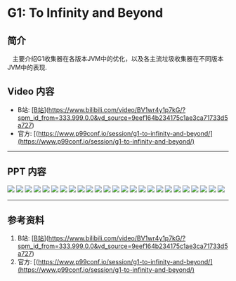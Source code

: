 # G1: To Infinity and Beyond
## 简介
&nbsp;&nbsp; 主要介绍G1收集器在各版本JVM中的优化，以及各主流垃圾收集器在不同版本JVM中的表现.

## Video 内容
- B站: [[B站](https://www.bilibili.com/video/BV1wr4y1p7kG/?spm_id_from=333.999.0.0&vd_source=9eef164b234175c1ae3ca71733d5a727)](https://www.bilibili.com/video/BV1wr4y1p7kG/?spm_id_from=333.999.0.0&vd_source=9eef164b234175c1ae3ca71733d5a727)
- 官方: [(https://www.p99conf.io/session/g1-to-infinity-and-beyond/](https://www.p99conf.io/session/g1-to-infinity-and-beyond/)

---

## PPT 内容
<img src="./pics/G1-To-Infinity-and-Beyond-1.png"/>
<img src="./pics/G1-To-Infinity-and-Beyond-2.png"/>
<img src="./pics/G1-To-Infinity-and-Beyond-3.png"/>
<img src="./pics/G1-To-Infinity-and-Beyond-4.png"/>
<img src="./pics/G1-To-Infinity-and-Beyond-5.png"/>
<img src="./pics/G1-To-Infinity-and-Beyond-6.png"/>
<img src="./pics/G1-To-Infinity-and-Beyond-7.png"/>
<img src="./pics/G1-To-Infinity-and-Beyond-8.png"/>
<img src="./pics/G1-To-Infinity-and-Beyond-9.png"/>
<img src="./pics/G1-To-Infinity-and-Beyond-10.png"/>
<img src="./pics/G1-To-Infinity-and-Beyond-11.png"/>
<img src="./pics/G1-To-Infinity-and-Beyond-12.png"/>
<img src="./pics/G1-To-Infinity-and-Beyond-13.png"/>
<img src="./pics/G1-To-Infinity-and-Beyond-14.png"/>
<img src="./pics/G1-To-Infinity-and-Beyond-15.png"/>
<img src="./pics/G1-To-Infinity-and-Beyond-16.png"/>
<img src="./pics/G1-To-Infinity-and-Beyond-17.png"/>
<img src="./pics/G1-To-Infinity-and-Beyond-18.png"/>
<img src="./pics/G1-To-Infinity-and-Beyond-19.png"/>
<img src="./pics/G1-To-Infinity-and-Beyond-20.png"/>
<img src="./pics/G1-To-Infinity-and-Beyond-21.png"/>
<img src="./pics/G1-To-Infinity-and-Beyond-22.png"/>
<img src="./pics/G1-To-Infinity-and-Beyond-23.png"/>
<img src="./pics/G1-To-Infinity-and-Beyond-24.png"/>
<img src="./pics/G1-To-Infinity-and-Beyond-25.png"/>

---

## 参考资料
1. B站: [[B站](https://www.bilibili.com/video/BV1wr4y1p7kG/?spm_id_from=333.999.0.0&vd_source=9eef164b234175c1ae3ca71733d5a727)](https://www.bilibili.com/video/BV1wr4y1p7kG/?spm_id_from=333.999.0.0&vd_source=9eef164b234175c1ae3ca71733d5a727)
2. 官方: [(https://www.p99conf.io/session/g1-to-infinity-and-beyond/](https://www.p99conf.io/session/g1-to-infinity-and-beyond/)
